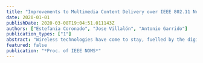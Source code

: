 ```yaml
---
title: "Improvements to Multimedia Content Delivery over IEEE 802.11 Networks"
date: 2020-01-01
publishDate: 2020-03-08T19:04:51.011143Z
authors: ["Estefania Coronado", "Jose Villalón", "Antonio Garrido"]
publication_types: ["1"]
abstract: "Wireless technologies have come to stay, fuelled by the digital world in a global culture that expects instant access to information. The explosive increase in Wi-Fi enabled devices and the incessant demand for high quality multimedia contents require to find innovative ways for accommodating these latency sensitive applications. In this Dissertation we explore multimedia content distribution over IEEE 802.11 networks and tackle the existing difficulties through three main approaches. First, we endeavour to enhance the channel access and the QoS provisioning by relying on machine learning models. Then, we leverage the SDN paradigm to provide efficient radio resource management through adaptive channel assignment and traffic distribution methods. Finally, we propose an integral SDN-based solution to address the shortcomings found in multicast multimedia transmissions in Enterprise WLANs."
featured: false
publication: "*Proc. of IEEE NOMS*"
---
```


